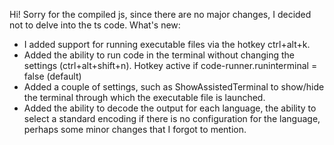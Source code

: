 Hi! Sorry for the compiled js, since there are no major changes, I decided not to delve into the ts code.
What's new:
* I added support for running executable files via the hotkey ctrl+alt+k. 
* Added the ability to run code in the terminal without changing the settings (ctrl+alt+shift+n). Hotkey active if code-runner.runinterminal = false (default)
* Added a couple of settings, such as ShowAssistedTerminal to show/hide the terminal through which the executable file is launched.
* Added the ability to decode the output for each language, the ability to select a standard encoding if there is no configuration for the language, perhaps some minor changes that I forgot to mention.

